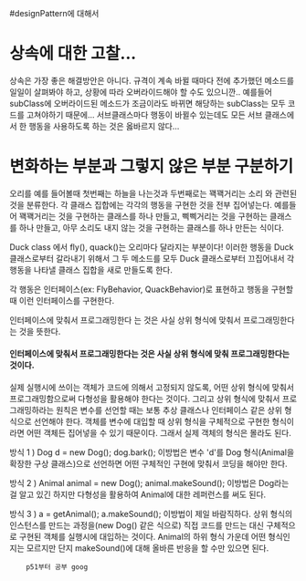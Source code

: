 #designPattern에 대해서

# 상속에 대한 고찰...

상속은 가장 좋은 해결방안은 아니다. 규격이 계속 바뀔 때마다 전에 추가했던 메소드를 일일이 살펴봐야 하고, 상황에 따라 오버라이드해야 할 수도 있으니깐..
예를들어 subClass에 오버라이드된 메소드가 조금이라도 바뀌면 해당하는 subClass는 모두 코드를 고쳐야하기 때문에...
서브클래스마다 행동이 바뀔수 있는데도 모든 서브 클래스에서 한 행동을 사용하도록 하는 것은 옳바르지 않다...

# 변화하는 부분과 그렇지 않은 부분 구분하기
오리를 예를 들어볼때 첫번째는 하늘을 나는것과 두번째로는 꽥꽥거리는 소리 와 관련된것을 분류한다. 각 클래스 집합에는 각각의 행동을 구현한 것을 전부 집어넣는다.
예를들어 꽥꽥거리는 것을 구현하는 클래스를 하나 만들고, 삑삑거리는 것을 구현하는 클래스를 하나 만들고, 아무 소리도 내지 않는 것을 구현하는 클래스를 하나 만든는 식이다.

Duck class 에서 fly(), quack()는 오리마다 달라지는 부분이다! 이러한 행동을 Duck클래스로부터 갈라내기 위해서 그 두 메소드를 모두 Duck 클래스로부터 끄집어내서 각 행동을
나타낼 클래스 집합을 새로 만들도록 한다.

각 행동은 인터페이스(ex: FlyBehavior, QuackBehavior)로 표현하고 행동을 구현할 때 이런 인터페이스를 구현한다.

인터페이스에 맞춰서 프로그래밍한다 는 것은 사실 상위 형식에 맞춰서 프로그래밍한다 는 것을 뜻한다.


<h4>인터페이스에 맞춰서 프로그래밍한다는 것은 사실 상위 형식에 맞춰 프로그래밍한다는 것이다.</h4>
실제 실행시에 쓰이는 객체가 코드에 의해서 고정되지 않도록, 어떤 상위 형식에 맞춰서 프로그래밍함으로써 다형성을 활용해야 한다는 것이다.
그리고 상위 형식에 맞춰서 프로그래밍하라는 원칙은 변수를 선언할 때는 보통 추상 클래스나 인터페이스 같은 상위 형식으로 선언해야 한다. 객체를 변수에 대입할 때 상위 형식을 구체적으로 구현한 형식이라면
어떤 객체든 집어넣을 수 있기 때문이다. 그래서 실제 객체의 형식은 몰라도 된다.

방식 1 ) Dog d = new Dog();
        dog.bark();
        이방법은 변수 'd'를 Dog 형식(Animal을 확장한 구상 클래스)으로 선언하면 어떤 구체적인 구현에 맞춰서 코딩을 해야만 한다.

방식 2 ) Animal animal = new Dog();
        animal.makeSound();
        이방법은 Dog라는 걸 알고 있긴 하지만 다형성을 활용하여 Animal에 대한 레퍼런스를 써도 된다.
        
방식 3 ) a = getAnimal();
        a.makeSound();
        이방법이 제일 바람직하다. 상위 형식의 인스턴스를 만드는 과정을(new Dog() 같은 식으로) 직접 코드를 만드는 대신 구체적으로 구현된 객체를 실행시에 대입하는 것이다.
        Animal의 하위 형식 가운데 어떤 형식인지는 모르지만 단지 makeSound()에 대해 올바른 반응을 할 수만 있으면 된다.
        
        p51부터 공부 goog
        
        